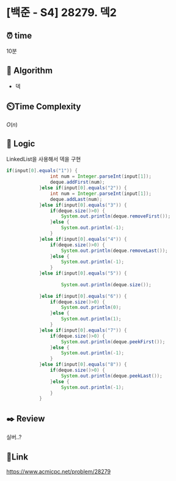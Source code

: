 # [백준 - S4] 28279. 덱2

## ⏰ **time**

10분

## :pushpin: **Algorithm**

- 덱

## ⏲️**Time Complexity**

$O(n)$

## :round_pushpin: **Logic**
LinkedList을 사용해서 덱을 구현
```java
if(input[0].equals("1")) {
				int num = Integer.parseInt(input[1]);
				deque.addFirst(num);
			}else if(input[0].equals("2")) {
				int num = Integer.parseInt(input[1]);
				deque.addLast(num);
			}else if(input[0].equals("3")) {
				if(deque.size()>0) {
					System.out.println(deque.removeFirst());
				}else {
					System.out.println(-1);
				}
			}else if(input[0].equals("4")) {
				if(deque.size()>0) {
					System.out.println(deque.removeLast());
				}else {
					System.out.println(-1);
				}
			}else if(input[0].equals("5")) {
				
					System.out.println(deque.size());
				
			}else if(input[0].equals("6")) {
				if(deque.size()>0) {
					System.out.println(0);
				}else {
					System.out.println(1);
				}
			}else if(input[0].equals("7")) {
				if(deque.size()>0) {
					System.out.println(deque.peekFirst());
				}else {
					System.out.println(-1);
				}
			}else if(input[0].equals("8")) {
				if(deque.size()>0) {
					System.out.println(deque.peekLast());
				}else {
					System.out.println(-1);
				}
			}
```


## :black_nib: **Review**  
실버..?
## 📡**Link**

https://www.acmicpc.net/problem/28279
